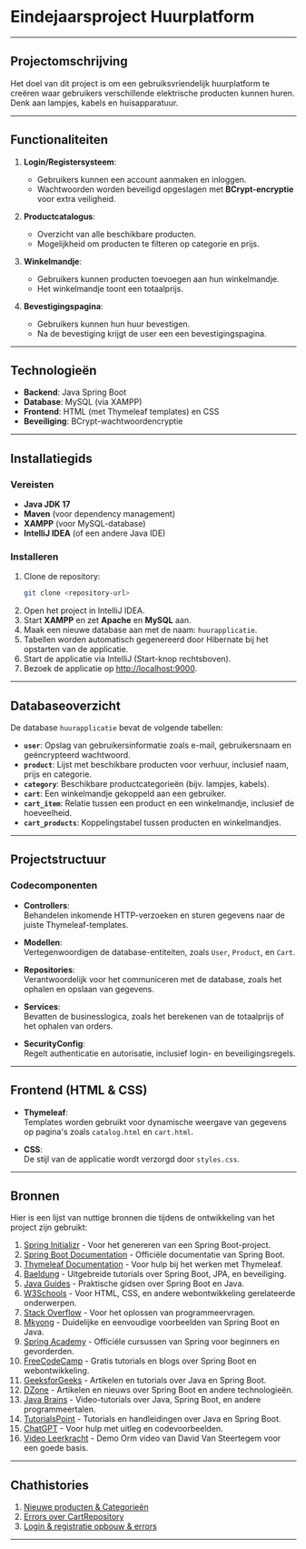 # Eindejaarsproject Huurplatform

---

## Projectomschrijving
Het doel van dit project is om een gebruiksvriendelijk huurplatform te creëren waar gebruikers verschillende elektrische producten kunnen huren. Denk aan lampjes, kabels en huisapparatuur.

---

## Functionaliteiten
1. **Login/Registersysteem**:
    - Gebruikers kunnen een account aanmaken en inloggen.
    - Wachtwoorden worden beveiligd opgeslagen met **BCrypt-encryptie** voor extra veiligheid.

2. **Productcatalogus**:
    - Overzicht van alle beschikbare producten.
    - Mogelijkheid om producten te filteren op categorie en prijs.

3. **Winkelmandje**:
    - Gebruikers kunnen producten toevoegen aan hun winkelmandje.
    - Het winkelmandje toont een totaalprijs.

4. **Bevestigingspagina**:
    - Gebruikers kunnen hun huur bevestigen.
    - Na de bevestiging krijgt de user een een bevestigingspagina.

---

## Technologieën
- **Backend**: Java Spring Boot
- **Database**: MySQL (via XAMPP)
- **Frontend**: HTML (met Thymeleaf templates) en CSS
- **Beveiliging**: BCrypt-wachtwoordencryptie

---

## Installatiegids

### Vereisten
- **Java JDK 17**
- **Maven** (voor dependency management)
- **XAMPP** (voor MySQL-database)
- **IntelliJ IDEA** (of een andere Java IDE)

### Installeren
1. Clone de repository:
   ```bash
   git clone <repository-url>
1. Open het project in IntelliJ IDEA.
2. Start **XAMPP** en zet **Apache** en **MySQL** aan.
3. Maak een nieuwe database aan met de naam: `huurapplicatie`.
4. Tabellen worden automatisch gegenereerd door Hibernate bij het opstarten van de applicatie.
5. Start de applicatie via IntelliJ (Start-knop rechtsboven).
6. Bezoek de applicatie op [http://localhost:9000](http://localhost:9000).

---

## Databaseoverzicht

De database `huurapplicatie` bevat de volgende tabellen:

- **`user`**: Opslag van gebruikersinformatie zoals e-mail, gebruikersnaam en geëncrypteerd wachtwoord.
- **`product`**: Lijst met beschikbare producten voor verhuur, inclusief naam, prijs en categorie.
- **`category`**: Beschikbare productcategorieën (bijv. lampjes, kabels).
- **`cart`**: Een winkelmandje gekoppeld aan een gebruiker.
- **`cart_item`**: Relatie tussen een product en een winkelmandje, inclusief de hoeveelheid.
- **`cart_products`**: Koppelingstabel tussen producten en winkelmandjes.

---

## Projectstructuur

### Codecomponenten

- **Controllers**:  
  Behandelen inkomende HTTP-verzoeken en sturen gegevens naar de juiste Thymeleaf-templates.

- **Modellen**:  
  Vertegenwoordigen de database-entiteiten, zoals `User`, `Product`, en `Cart`.

- **Repositories**:  
  Verantwoordelijk voor het communiceren met de database, zoals het ophalen en opslaan van gegevens.

- **Services**:  
  Bevatten de businesslogica, zoals het berekenen van de totaalprijs of het ophalen van orders.

- **SecurityConfig**:  
  Regelt authenticatie en autorisatie, inclusief login- en beveiligingsregels.

---

## Frontend (HTML & CSS)

- **Thymeleaf**:  
  Templates worden gebruikt voor dynamische weergave van gegevens op pagina's zoals `catalog.html` en `cart.html`.

- **CSS**:  
  De stijl van de applicatie wordt verzorgd door `styles.css`.

---

## Bronnen

Hier is een lijst van nuttige bronnen die tijdens de ontwikkeling van het project zijn gebruikt:

1. [Spring Initializr](https://start.spring.io/) - Voor het genereren van een Spring Boot-project.
2. [Spring Boot Documentation](https://docs.spring.io/spring-boot/docs/current/reference/html/) - Officiële documentatie van Spring Boot.
3. [Thymeleaf Documentation](https://www.thymeleaf.org/documentation.html) - Voor hulp bij het werken met Thymeleaf.
4. [Baeldung](https://www.baeldung.com/) - Uitgebreide tutorials over Spring Boot, JPA, en beveiliging.
5. [Java Guides](https://www.javaguides.net/) - Praktische gidsen over Spring Boot en Java.
6. [W3Schools](https://www.w3schools.com/) - Voor HTML, CSS, en andere webontwikkeling gerelateerde onderwerpen.
7. [Stack Overflow](https://stackoverflow.com/) - Voor het oplossen van programmeervragen.
8. [Mkyong](https://mkyong.com/) - Duidelijke en eenvoudige voorbeelden van Spring Boot en Java.
9. [Spring Academy](https://spring.academy/) - Officiële cursussen van Spring voor beginners en gevorderden.
10. [FreeCodeCamp](https://www.freecodecamp.org/) - Gratis tutorials en blogs over Spring Boot en webontwikkeling.
11. [GeeksforGeeks](https://www.geeksforgeeks.org/) - Artikelen en tutorials over Java en Spring Boot.
12. [DZone](https://dzone.com/) - Artikelen en nieuws over Spring Boot en andere technologieën.
13. [Java Brains](https://javabrains.io/) - Video-tutorials over Java, Spring Boot, en andere programmeertalen.
14. [TutorialsPoint](https://www.tutorialspoint.com/) - Tutorials en handleidingen over Java en Spring Boot.
15. [ChatGPT](https://chat.openai.com) - Voor hulp met uitleg en codevoorbeelden.
16. [Video Leerkracht](https://ehb.instructuremedia.com/embed/b70df4a0-c46f-4b86-a845-e04124d60a31) - Demo Orm video van David Van Steertegem voor een goede basis.

---

## Chathistories

1. [Nieuwe producten & Categorieën](https://chatgpt.com/share/67832b5f-8044-8001-a245-b2a02667642d)
2. [Errors over CartRepository](https://chatgpt.com/share/67832c00-1fc8-8001-8a45-e89d9ab603de)
3. [Login & registratie opbouw & errors](https://chatgpt.com/share/67832c7c-ae40-8001-9ebf-01207810c72d)

---
